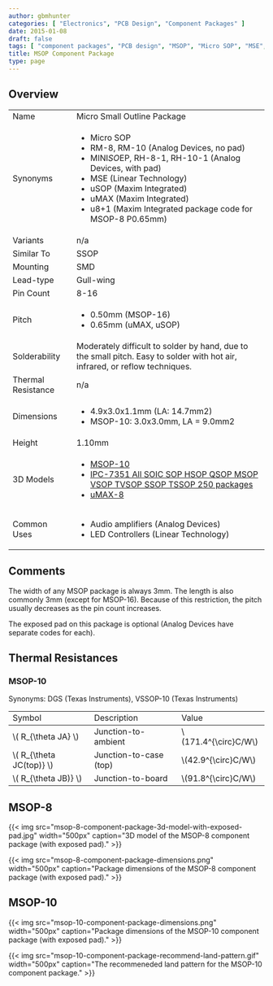 ```yaml
---
author: gbmhunter
categories: [ "Electronics", "PCB Design", "Component Packages" ]
date: 2015-01-08
draft: false
tags: [ "component packages", "PCB design", "MSOP", "Micro SOP", "MSE", "uSOP", "uMAX", "RM-8", "RM-10" ]
title: MSOP Component Package
type: page
---
```


## Overview

<table>
<tbody>
<tr>
  <td>Name</td>
  <td>Micro Small Outline Package</td>
</tr>
<tr>
  <td>Synonyms</td>
  <td>
    <ul>
      <li>Micro SOP</li>
      <li>RM-8, RM-10 (Analog Devices, no pad)</li>
      <li>MINI<em>SO</em>EP, RH-8-1, RH-10-1 (Analog Devices, with pad)</li>
      <li>MSE (Linear Technology)</li>
      <li>uSOP (Maxim Integrated)</li>
      <li>uMAX (Maxim Integrated)</li>
      <li>u8+1 (Maxim Integrated package code for MSOP-8 P0.65mm)</li>
    </ul>
  </td>
</tr>
<tr>
  <td>Variants</td>
  <td>n/a</td>
</tr>
<tr>
  <td>Similar To</td>
  <td>SSOP</td>
</tr>
<tr>
  <td>Mounting</td>
  <td>SMD</td>
</tr>
<tr >
<td >Lead-type
</td>
<td >Gull-wing
</td></tr><tr >
<td >Pin Count
</td>
<td >8-16
</td></tr><tr >
<td >Pitch
</td>
<td>
  <ul>
    <li>0.50mm (MSOP-16)</li>
    <li>0.65mm (uMAX, uSOP)</li>
  </ul>
</td>
</tr><tr >
<td >Solderability
</td>
<td >Moderately difficult to solder by hand, due to the small pitch. Easy to solder with hot air, infrared, or reflow techniques.
</td></tr><tr >
<td >Thermal Resistance
</td>
<td >n/a
</td></tr><tr >
<td >Dimensions
</td>
<td>
  <ul>
    <li>4.9x3.0x1.1mm (LA: 14.7mm2)</li>
    <li>MSOP-10: 3.0x3.0mm, LA = 9.0mm2</li>
  </ul>
</td>
</tr>
<tr>
<td>Height</td>
<td >1.10mm</td>
</tr>
<tr>
  <td>3D Models</td>
  <td>
    <ul>
      <li><a href="http://www.3dcontentcentral.com/secure/download-model.aspx?catalogid=171&amp;id=205903">MSOP-10</a></li>
      <li><a href="http://www.3dcontentcentral.com/secure/download-model.aspx?catalogid=171&amp;id=225862">IPC-7351 All SOIC SOP HSOP QSOP MSOP VSOP TVSOP SSOP TSSOP 250 packages</a></li>
      <li><a href="http://www.3dcontentcentral.com/Download-Model.aspx?catalogid=171&amp;id=165793">uMAX-8</a></li>
    </ul>
  </td>
</tr>
<tr>
<td >Common Uses</td>
<td>
  <ul>
    <li>Audio amplifiers (Analog Devices)</li>
    <li>LED Controllers (Linear Technology)</li>
  </ul>
</td>
</tr>
</tbody>
</table>

## Comments

The width of any MSOP package is always 3mm. The length is also commonly 3mm (except for MSOP-16). Because of this restriction, the pitch usually decreases as the pin count increases.

The exposed pad on this package is optional (Analog Devices have separate codes for each).

## Thermal Resistances

### MSOP-10

Synonyms: DGS (Texas Instruments), VSSOP-10 (Texas Instruments)

<table ><tr >
<td >Symbol</td>
<td >Description</td>
<td >Value</td>
</tr>
<tbody>
<tr >
<td >\( R_{\theta JA} \)</td>
<td >Junction-to-ambient</td>
<td >\(171.4^{\circ}C/W\)</td>
</tr>
<tr >
<td >\( R_{\theta JC(top)} \)</td>
<td >Junction-to-case (top)</td>
<td >\(42.9^{\circ}C/W\)</td>
</tr>
<tr >
<td >\( R_{\theta JB)} \)</td>
<td >Junction-to-board</td>
<td >\(91.8^{\circ}C/W\)</td>
</tr>
</tbody>
</table>

## MSOP-8

{{< img src="msop-8-component-package-3d-model-with-exposed-pad.jpg" width="500px" caption="3D model of the MSOP-8 component package (with exposed pad)." >}}

{{< img src="msop-8-component-package-dimensions.png" width="500px" caption="Package dimensions of the MSOP-8 component package (with exposed pad)." >}}

## MSOP-10

{{< img src="msop-10-component-package-dimensions.png" width="500px" caption="Package dimensions of the MSOP-10 component package (with exposed pad)." >}}

{{< img src="msop-10-component-package-recommend-land-pattern.gif" width="500px" caption="The recommeneded land pattern for the MSOP-10 component package." >}}